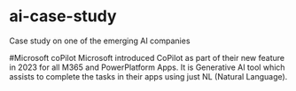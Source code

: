 # ai-case-study
 Case study on one of the emerging AI companies

#Microsoft coPilot
Microsoft introduced CoPilot as part of their new feature in 2023 for all M365 and PowerPlatform Apps. It is Generative AI tool which assists to complete the tasks in their apps using just NL (Natural Language).